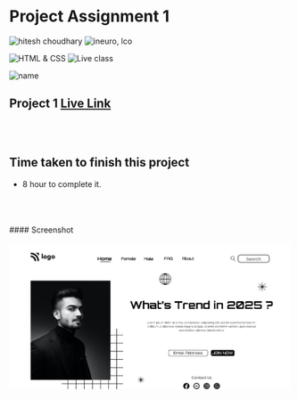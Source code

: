 # Project Assignment 1
![hitesh choudhary](https://img.shields.io/badge/Hitesh--Choudhary-Full--stack--JS--bootcamp-red)
![ineuro, lco](https://img.shields.io/badge/iNeuron-LCO-green)


![HTML & CSS](https://img.shields.io/badge/HTML-CSS-orange)
![Live class](https://img.shields.io/badge/LIVE--CLASS-PROJECT--1-lightgrey)

![name](https://img.shields.io/badge/Vivek--Maurya-MCA--First--year-lightgrey)

## Project 1 [Live Link](https://htmlcss-project01.netlify.app/)


<br>
<br>

## Time taken to finish this project

-   8 hour to complete it.
<br>
<br>
<br>
#### Screenshot

![Desktop](./Screenshot.png)
